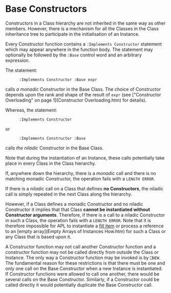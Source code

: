 # Base Constructors

Constructors in a Class hierarchy are not inherited in the same way as other members. However, there is a mechanism for all the Classes in the Class inheritance tree to participate in the initialisation of an Instance.

Every Constructor function contains a `:Implements Constructor` statement which may appear anywhere in the function body. The statement may optionally be followed by the `:Base` control word and an arbitrary expression.

The statement:
```apl
      :Implements Constructor :Base expr
```

calls *a monadic* Constructor in the Base Class. The choice of Constructor depends upon the rank and shape of the result of `expr` (see ["Constructor Overloading" on page 1](Constructor Overloading.htm) for details).

Whereas, the statement:
```apl
      :Implements Constructor
```

or
```apl
      :Implements Constructor :Base
```

calls *the niladic* Constructor in the Base Class.

Note that during the instantiation of an Instance, these calls potentially take place in every Class in the Class hierarchy.

If, anywhere down the hierarchy, there is a *monadic* call and there is no matching monadic Constructor, the operation fails with a `LENGTH ERROR`.

If there is a *niladic* call on a Class that defines **no Constructors**, the niladic call is simply repeated in the next Class along the hierarchy.

However, if a Class defines a monadic Constructor and no niladic Constructor it implies that that Class **cannot be instantiated without Constructor arguments**. Therefore, if there is a call to a niladic Constructor in such a Class, the operation fails with a `LENGTH ERROR`. Note that it is therefore impossible for APL to instantiate a [fill item](../../introduction/programmers-guide-introduction/arrays/prototypes-and-fill-items.md) or process a reference to an [empty array](Empty Arrays of Instances How.htm) for such a Class or any Class that is based upon it.

A Constructor function may not call another Constructor function and a constructor function may not be called directly from outside the Class or Instance. The only way a Constructor function may be invoked is by `⎕NEW`. The fundamental reason for these restrictions is that there must be one and only one call on the Base Constructor when a new Instance is instantiated. If Constructor functions were allowed to call one another, there would be several calls on the Base Constructor. Similarly, if a Constructor could be called directly it would potentially duplicate the Base Constructor call.
